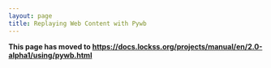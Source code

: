 ```yaml
---
layout: page
title: Replaying Web Content with Pywb
---
```


**This page has moved to <https://docs.lockss.org/projects/manual/en/2.0-alpha1/using/pywb.html>**
